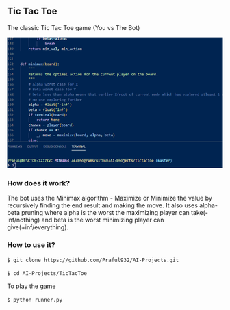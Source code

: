 ## Tic Tac Toe
The classic Tic Tac Toe game
(You vs The Bot)

![Demo](demo.gif)

### How does it work?
The bot uses the Minimax algorithm -  Maximize or Minimize the value by recursively finding the end result and making the move. It also uses alpha-beta pruning where alpha is the worst the maximizing player can take(-inf/nothing) and beta is the worst minimizing player can give(+inf/everything).

### How to use it?
`$ git clone https://github.com/Praful932/AI-Projects.git`

`$ cd AI-Projects/TicTacToe`

To play the game

`$ python runner.py`
